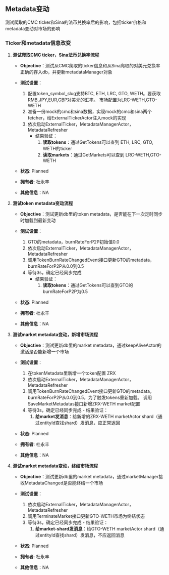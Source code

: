 ## Metadata变动

测试爬取的CMC ticker和Sina的法币兑换率后的影响，包括ticker价格和metadata变动对市场的影响

 ### Ticker和metadata信息改变

 1. **测试爬取CMC ticker，Sina法币兑换率流程**
    - **Objective**：测试从CMC爬取的ticker信息和从Sina爬取的对美元兑换率正确的存入db，并更新metadataManager对象

    - **测试设置**：

        1. 配置token_symbol_slug支持BTC, ETH, LRC, GTO, WETH。要获取RMB,JPY,EUR,GBP对美元的汇率。
        市场配置为LRC-WETH,GTO-WETH
        1. 准备一份mock的cmc和sina数据，实现mock的cmc和sina两个fetcher，给ExternalTickerActor注入mock的实现
        1. 依次启动ExternalTicker，MetadataManagerActor，MetadataRefresher
        	- 结果验证：
          	    1. **读取tokens**：通过GetTokens可以查到 ETH, LRC, GTO, WETH的ticker
          	    1. **读取markets**：通过GetMarkets可以查到 LRC-WETH,GTO-WETH

    - **状态**: Planned

    - **拥有者**: 杜永丰

    - **其他信息**：NA

 1. **测试token metadata变动流程**
     - **Objective**：测试更新db里的token metadata，是否能在下一次定时同步时加载到最新变动
 
     - **测试设置**：
         1. GTO的metadata，burnRateForP2P初始值0.0
         1. 依次启动ExternalTicker，MetadataManagerActor，MetadataRefresher
         1. 调用TokenBurnRateChangedEvent接口更新GTO的metadata，burnRateForP2P从0.0到0.5
         1. 等待3s，确定已经同步完成
            - 结果验证：
                1. **读取tokens**：通过GetTokens可以查到GTO的burnRateForP2P为0.5
 
     - **状态**: Planned
 
     - **拥有者**: 杜永丰
 
     - **其他信息**：NA
     
 1. **测试market metadata变动，新增市场流程**
      - **Objective**：测试更新db里的market metadata，通过keepAliveActor的激活是否能新增一个市场
  
      - **测试设置**：
  
          1. 在tokenMetadata里新增一个token配置 ZRX
          1. 依次启动ExternalTicker，MetadataManagerActor，MetadataRefresher
          1. 调用TokenBurnRateChangedEvent接口更新GTO的metadata，burnRateForP2P从0.0到0.5，为了触发tokens重新加载。
          调用SaveMarketMetadatas接口新增ZRX-WETH market配置
          1. 等待3s，确定已经同步完成
            - 结果验证：
                1. **给market发消息**：给新增的ZRX-WETH marketActor shard（通过entityId查找shard）发消息，应正常返回
  
      - **状态**: Planned
  
      - **拥有者**: 杜永丰
  
      - **其他信息**：NA

 1. **测试market metadata变动，终结市场流程**
       - **Objective**：测试更新db里的market metadata，通过marketManager接收MetadataChanged是否能终结一个市场
   
       - **测试设置**：
   
           1. 依次启动ExternalTicker，MetadataManagerActor，MetadataRefresher
           1. 调用TerminateMarket接口更新GTO-WETH市场为终结状态
           1. 等待3s，确定已经同步完成
             - 结果验证：
                 1. **给market-shard发消息**：给GTO-WETH marketActor shard（通过entityId查找shard）发消息，不应返回消息
   
       - **状态**: Planned
   
       - **拥有者**: 杜永丰
   
       - **其他信息**：NA
